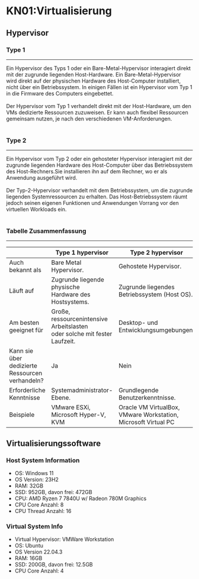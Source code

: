 # KN01:Virtualisierung
## Hypervisor
### Type 1
---
Ein Hypervisor des Typs 1 oder ein Bare-Metal-Hypervisor interagiert direkt mit der zugrunde liegenden Host-Hardware. Ein Bare-Metal-Hypervisor wird direkt auf der physischen Hardware des Host-Computer installiert, nicht über ein Betriebssystem. In einigen Fällen ist ein Hypervisor vom Typ 1 in die Firmware des Computers eingebettet.
<br><br>
Der Hypervisor vom Typ 1 verhandelt direkt mit der Host-Hardware, um den VMs dedizierte Ressourcen zuzuweisen. Er kann auch flexibel Ressourcen gemeinsam nutzen, je nach den verschiedenen VM-Anforderungen.
<br><br>
### Type 2
---
Ein Hypervisor vom Typ 2 oder ein gehosteter Hypervisor interagiert mit der zugrunde liegenden Hardware des Host-Computer über das Betriebssystem des Host-Rechners.Sie installieren ihn auf dem Rechner, wo er als Anwendung ausgeführt wird.
<br><br>
Der Typ-2-Hypervisor verhandelt mit dem Betriebssystem, um die zugrunde liegenden Systemressourcen zu erhalten. Das Host-Betriebssystem räumt jedoch seinen eigenen Funktionen und Anwendungen Vorrang vor den virtuellen Workloads ein.
<br><br>
### Tabelle Zusammenfassung
---
|               | Type 1 hypervisor | Type 2 hypervisor |
| ------------- | ------------- | ------------- | 
| Auch bekannt als | Bare Metal Hypervisor. | Gehostete Hypervisor. |
| Läuft auf | Zugrunde liegende physische <br> Hardware des Hostsystems. | Zugrunde liegendes <br> Betriebssystem (Host OS). |
| Am besten geeignet für | Große, ressourcenintensive Arbeitslasten <br> oder solche mit fester Laufzeit. | Desktop- und Entwicklungsumgebungen. |
| Kann sie über dedizierte <br> Ressourcen verhandeln? | Ja | Nein |
| Erforderliche Kenntnisse | Systemadministrator-Ebene. | Grundlegende Benutzerkenntnisse. |
| Beispiele | VMware ESXi, Microsoft Hyper-V, KVM | Oracle VM VirtualBox, VMware Workstation, <br> Microsoft Virtual PC |

## Virtualisierungssoftware

### Host System Information
- OS: Windows 11
- OS Version: 23H2
- RAM: 32GB
- SSD: 952GB, davon frei: 472GB
- CPU: AMD Ryzen 7 7840U w/ Radeon 780M Graphics
- CPU Core Anzahl: 8
- CPU Thread Anzahl: 16


### Virtual System Info
- Virtual Hypervisor: VMWare Workstation
- OS: Ubuntu
- OS Version 22.04.3
- RAM: 16GB
- SSD: 200GB, davon frei: 12.5GB
- CPU Core Anzahl: 4
